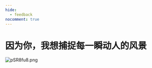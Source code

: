 ```yaml
---
hide:
  - feedback
nocomment: true
---
```


# 因为你，我想捕捉每一瞬动人的风景

![pSR8fu8.png](https://s1.ax1x.com/2023/02/08/pSR8fu8.png)